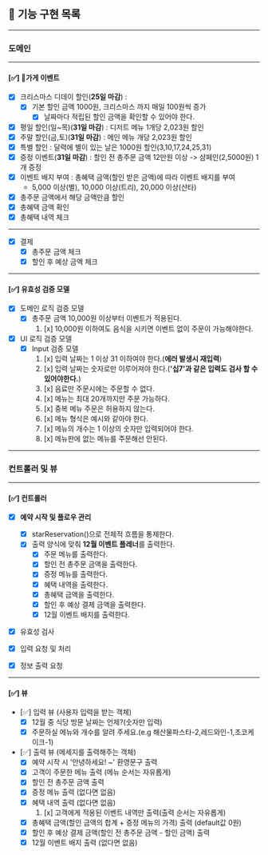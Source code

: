 ## 🚀 기능 구현 목록

---

### 도메인

---

#### [✅] 🎈가게 이벤트

- [x] 크리스마스 디데이 할인(**25일 마감**) :
  - [x] 기본 할인 금액 1000원, 크리스마스 까지 매일 100원씩 증가
    - [x] 날짜마다 적립된 할인 금액을 확인할 수 있어야 한다.
- [x] 평일 할인(일~목)(**31일 마감**) : 디저트 메뉴 1개당 2,023원 할인
- [x] 주말 할인(금,토)(**31일 마감**) : 메인 메뉴 개당 2,023원 할인
- [x] 특별 할인 : 달력에 별이 있는 날은 1000원 할인(3,10,17,24,25,31)
- [x] 증정 이벤트(**31일 마감**) : 할인 전 총주문 금액 12만원 이상 -> 샴페인(2,5000원) 1개 증정
- [x] 이벤트 배지 부여 : 총혜택 금액(할인 받은 금액)에 따라 이벤트 배지를 부여
  - 5,000 이상(별), 10,000 이상(트리), 20,000 이상(산타)
- [x] 총주문 금액에서 해당 금액만큼 할인
- [x] 총혜택 금액 확인
- [x] 총혜택 내역 체크

---

- [x] 결제
  - [x] 총주문 금액 체크
  - [x] 할인 후 예상 금액 체크

---

#### [✅] 유효성 검증 모델

- [x] 도메인 로직 검증 모델
  - [x] 총주문 금액 10,000원 이상부터 이벤트가 적용된다.
    1. [x] 10,000원 이하여도 음식을 시키면 이벤트 없이 주문이 가능해야한다.
- [x] UI 로직 검증 모델
  - [x] Input 검증 모델
    1. [x] 입력 날짜는 1 이상 31 이하여야 한다.(**에러 발생시 재입력**)
    2. [x] 입력 날짜는 숫자로만 이루어져야 한다.(**'십7'과 같은 입력도 검사 할 수 있어야한다.**)
    3. [x] 음료만 주문시에는 주문할 수 없다.
    4. [x] 메뉴는 최대 20개까지만 주문 가능하다.
    5. [x] 중복 메뉴 주문은 허용하지 않는다.
    6. [x] 메뉴 형식은 예시와 같아야 한다.
    7. [x] 메뉴의 개수는 1 이상의 숫자만 입력되어야 한다.
    8. [x] 메뉴판에 없는 메뉴를 주문해선 안된다.

---

### 컨트롤러 및 뷰

---

#### [✅] 컨트롤러

- [x] **예약 시작 및 플로우 관리**
  - [x] starReservation()으로 전체적 흐름을 통제한다.
  - [x] 출력 양식에 맞춰 **12월 이벤트 플레너**를 출력한다.
    - [x] 주문 메뉴를 출력한다.
    - [x] 할인 전 총주문 금액을 출력한다.
    - [x] 증정 메뉴를 출력한다.
    - [x] 혜택 내역을 출력한다.
    - [x] 총혜택 금액을 출력한다.
    - [x] 할인 후 예상 결제 금액을 출력한다.
    - [x] 12월 이벤트 배지를 출력한다.
- [x] 유효성 검사

- [x] 입력 요청 및 처리

- [x] 정보 출력 요청

---

#### [✅] 뷰

- [✅] 입력 뷰 (사용자 입력을 받는 객체)
  - [x] 12월 중 식당 방문 날짜는 언제?(숫자만 입력)
  - [x] 주문하실 메뉴와 개수를 알려 주세요.(e.g 해산물파스타-2,레드와인-1,초코케이크-1)
- [✅] 출력 뷰 (메세지를 출력해주는 객체)
  - [x] 예약 시작 시 '안녕하세요! ~' 환영문구 출력
  - [x] 고객이 주문한 메뉴 출력 (메뉴 순서는 자유롭게)
  - [x] 할인 전 총주문 금액 출력
  - [x] 증정 메뉴 출력 (없다면 없음)
  - [x] 혜택 내역 출력 (없다면 없음)
    1. [x] 고객에게 적용된 이벤트 내역만 출력(출력 순서는 자유롭게)
  - [x] 총혜택 금액(할인 금액의 합계 + 증정 메뉴의 가격) 출력 (default값 0원)
  - [x] 할인 후 예상 결제 금액(할인 전 총주문 금액 - 할인 금액) 출력
  - [x] 12월 이벤트 배지 출력 (없다면 없음)
